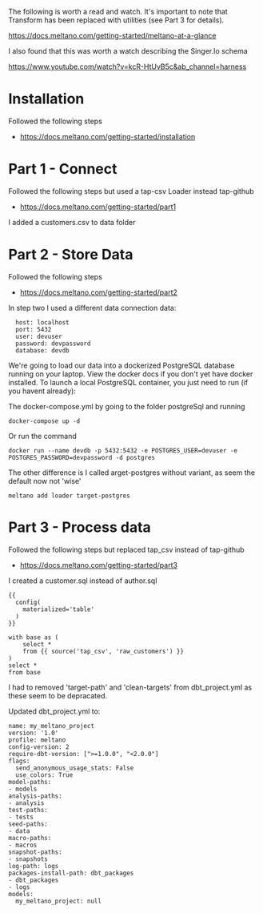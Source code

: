 
The following is worth a read and watch. It's important to note that Transform has been replaced with utilities (see Part 3 for details).

https://docs.meltano.com/getting-started/meltano-at-a-glance

I also found that this was worth a watch describing the Singer.Io schema

https://www.youtube.com/watch?v=kcR-HtUvB5c&ab_channel=harness

# Installation 

Followed the following steps 
- https://docs.meltano.com/getting-started/installation

# Part 1 - Connect

Followed the following steps but used a tap-csv Loader instead tap-github
- https://docs.meltano.com/getting-started/part1

I added a customers.csv to data folder


# Part 2 - Store Data

Followed the following steps
- https://docs.meltano.com/getting-started/part2

In step two I used a different data connection data:

      host: localhost
      port: 5432
      user: devuser
      password: devpassword
      database: devdb


We're going to load our data into a dockerized PostgreSQL database running on your laptop. View the docker docs if you don't yet have docker installed. To launch a local PostgreSQL container, you just need to run (if you havent already):


The docker-compose.yml by going to the folder postgreSql and running
```
docker-compose up -d
```

Or run the command

```
docker run --name devdb -p 5432:5432 -e POSTGRES_USER=devuser -e POSTGRES_PASSWORD=devpassword -d postgres
```

The other difference is I called arget-postgres without variant, as seem the default now not 'wise'

```
meltano add loader target-postgres
```

# Part 3 - Process data

Followed the following steps but replaced tap_csv instead of tap-github
- https://docs.meltano.com/getting-started/part3

I created a customer.sql instead of author.sql
```
{{
  config(
    materialized='table'
  )
}}

with base as (
    select *
    from {{ source('tap_csv', 'raw_customers') }}
)
select *
from base
```

I had to removed 'target-path' and 'clean-targets' from dbt_project.yml as these seem to be depracated.

Updated dbt_project.yml to:

```
name: my_meltano_project
version: '1.0'
profile: meltano
config-version: 2
require-dbt-version: [">=1.0.0", "<2.0.0"]
flags:
  send_anonymous_usage_stats: False
  use_colors: True
model-paths:
- models
analysis-paths:
- analysis
test-paths:
- tests
seed-paths:
- data
macro-paths:
- macros
snapshot-paths:
- snapshots
log-path: logs
packages-install-path: dbt_packages
- dbt_packages
- logs
models:
  my_meltano_project: null

```
